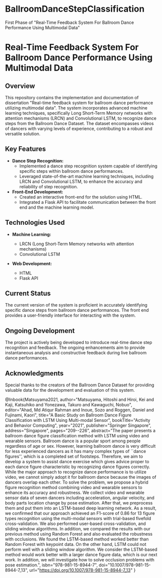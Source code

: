 # BallroomDanceStepClassification
First Phase of "Real-Time Feedback System For Ballroom Dance Performance Using Multimodal Data"

# Real-Time Feedback System For Ballroom Dance Performance Using Multimodal Data

## Overview

This repository contains the implementation and documentation of dissertation "Real-time feedback system for ballroom dance performance utilizing multimodal data". The system incorporates advanced machine learning techniques, specifically Long Short-Term Memory networks with attention mechanisms (LRCN) and Convolutional LSTM, to recognize dance steps from the Ballroom Dance Dataset. The dataset encompasses videos of dancers with varying levels of experience, contributing to a robust and versatile solution.

## Key Features

- **Dance Step Recognition:**
  - Implemented a dance step recognition system capable of identifying specific steps within ballroom dance performances.
  - Leveraged state-of-the-art machine learning techniques, including LRCN and Convolutional LSTM, to enhance the accuracy and reliability of step recognition.
- **Front-End Development:**
  - Created an interactive front-end for the solution using HTML.
  - Integrated a Flask API to facilitate communication between the front end and the machine learning model.

## Technologies Used

- **Machine Learning:**
  - LRCN (Long Short-Term Memory networks with attention mechanisms)
  - Convolutional LSTM

- **Web Development:**
  - HTML
  - Flask API

## Current Status

The current version of the system is proficient in accurately identifying specific dance steps from ballroom dance performances. The front end provides a user-friendly interface for interacting with the system.

## Ongoing Development

The project is actively being developed to introduce real-time dance step recognition and feedback. The ongoing enhancements aim to provide instantaneous analysis and constructive feedback during live ballroom dance performances.


## Acknowledgments

Special thanks to the creators of the Ballroom Dance Dataset for providing valuable data for the development and evaluation of this system.

@Inbook{Matsuyama2021,
author="Matsuyama, Hitoshi
and Hiroi, Kei
and Kaji, Katsuhiko
and Yonezawa, Takuro
and Kawaguchi, Nobuo",
editor="Ahad, Md Atiqur Rahman
and Inoue, Sozo
and Roggen, Daniel
and Fujinami, Kaori",
title="A Basic Study on Ballroom Dance Figure Classification with LSTM Using Multi-modal Sensor",
bookTitle="Activity and Behavior Computing",
year="2021",
publisher="Springer Singapore",
address="Singapore",
pages="209--226",
abstract="The paper presents a ballroom dance figure classification method with LSTM using video and wearable sensors. Ballroom dance is a popular sport among people regardless of age or sex. However, learning ballroom dance is very difficult for less experienced dancers as it has many complex types of ``dance figures'', which is a completed set of footsteps. Therefore, we aim to develop a system to assist dance exercise which gives advice proper to each dance figure characteristic by recognizing dance figures correctly. While the major approach to recognize dance performance is to utilize video, we cannot simply adopt it for ballroom dance because the images of dancers overlap each other. To solve the problem, we propose a hybrid figure recognition method combining video and wearable sensors to enhance its accuracy and robustness. We collect video and wearable sensor data of seven dancers including acceleration, angular velocity, and body parts location change by pose estimation. After that, we preprocess them and put them into an LSTM-based deep learning network. As a result, we confirmed that our approach achieved an F1-score of 0.86 for 13 figure types recognition using the multi-modal sensors with trial-based fivefold cross-validation. We also performed user-based cross-validation, and sliding window algorithms. In addition, we compared the results with our previous method using Random Forest and also evaluated the robustness with occlusions. We found the LSTM-based method worked better than Random Forest with keypoint data. On the other hand, LSTM could not perform well with a sliding window algorithm. We consider the LSTM-based method would work better with a larger dance figure data, which is our next work. In addition, we will investigate how to solve occlusion problems with pose estimation.",
isbn="978-981-15-8944-7",
doi="10.1007/978-981-15-8944-7_13",
url="https://doi.org/10.1007/978-981-15-8944-7_13"
}
